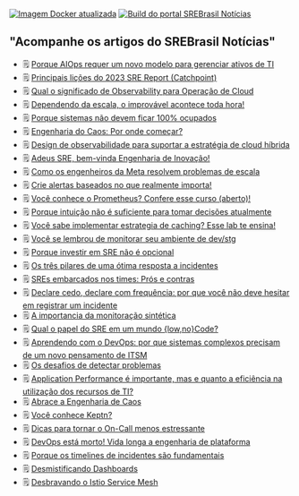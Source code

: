 [![Imagem Docker atualizada](https://github.com/srebrasil/srebrasil.github.io/actions/workflows/docker-build.yml/badge.svg)](https://github.com/srebrasil/srebrasil.github.io/actions/workflows/docker-build.yml)
[![Build do portal SREBrasil Notícias](https://github.com/srebrasil/srebrasil.github.io/actions/workflows/pages/pages-build-deployment/badge.svg)](https://github.com/srebrasil/srebrasil.github.io/actions/workflows/pages/pages-build-deployment)

## "Acompanhe os artigos do SREBrasil Notícias"
<!--START_SECTION:feed-->
- :spiral_notepad: [Porque AIOps requer um novo modelo para gerenciar ativos de TI](http:&#x2F;&#x2F;destaque.srebrasil.com&#x2F;the-rise-of-aiops-is-raising-the-bar-for-cyber-asset-management&#x2F;)
- :spiral_notepad: [Principais lições do 2023 SRE Report (Catchpoint)](http:&#x2F;&#x2F;destaque.srebrasil.com&#x2F;2023-sre-report&#x2F;)
- :spiral_notepad: [Qual o significado de Observability para Operação de Cloud](http:&#x2F;&#x2F;destaque.srebrasil.com&#x2F;what-observability-means-for-cloud-operations&#x2F;)
- :spiral_notepad: [Dependendo da escala, o improvável acontece toda hora!](http:&#x2F;&#x2F;destaque.srebrasil.com&#x2F;what-a-broken-wheel-taught-google-site-reliability-engineers&#x2F;)
- :spiral_notepad: [Porque sistemas não devem ficar 100% ocupados](http:&#x2F;&#x2F;destaque.srebrasil.com&#x2F;the-most-important-thing-to-understand-about-queues&#x2F;)
- :spiral_notepad: [Engenharia do Caos: Por onde começar?](http:&#x2F;&#x2F;destaque.srebrasil.com&#x2F;engenharia-do-caos-por-onde-comecar&#x2F;)
- :spiral_notepad: [Design de observabilidade para suportar a estratégia de cloud híbrida](http:&#x2F;&#x2F;destaque.srebrasil.com&#x2F;producing-observability-design-to-support-a-hybrid-cloud-strategy&#x2F;)
- :spiral_notepad: [Adeus SRE, bem-vinda Engenharia de Inovação!](http:&#x2F;&#x2F;destaque.srebrasil.com&#x2F;adeus-sre-bem-vinda-engenharia-de-inova%C3%A7%C3%A3o&#x2F;)
- :spiral_notepad: [Como os engenheiros da Meta resolvem problemas de escala](http:&#x2F;&#x2F;destaque.srebrasil.com&#x2F;how-meta-production-engineers-solve-the-problem-of-scale&#x2F;)
- :spiral_notepad: [Crie alertas baseados no que realmente importa!](http:&#x2F;&#x2F;destaque.srebrasil.com&#x2F;actionable-slos-based-matters-most&#x2F;)
- :spiral_notepad: [Você conhece o Prometheus? Confere esse curso (aberto)!](http:&#x2F;&#x2F;destaque.srebrasil.com&#x2F;prometheus-curso-monitoring&#x2F;)
- :spiral_notepad: [Porque intuição não é suficiente para tomar decisões atualmente](http:&#x2F;&#x2F;destaque.srebrasil.com&#x2F;porque-investir-em-sre-nao-e-opcional&#x2F;)
- :spiral_notepad: [Você sabe implementar estrategia de caching? Esse lab te ensina!](http:&#x2F;&#x2F;destaque.srebrasil.com&#x2F;nginx-cache-labs&#x2F;)
- :spiral_notepad: [Você se lembrou de monitorar seu ambiente de dev&#x2F;stg](http:&#x2F;&#x2F;destaque.srebrasil.com&#x2F;voce-se-lembrou-de-monitorar-seu-ambiente-de-dev-stg&#x2F;)
- :spiral_notepad: [Porque investir em SRE não é opcional](http:&#x2F;&#x2F;destaque.srebrasil.com&#x2F;porque-investir-em-sre-nao-e-opcional-3-argumentos-de-ricardo&#x2F;)
- :spiral_notepad: [Os três pilares de uma ótima resposta a incidentes](http:&#x2F;&#x2F;destaque.srebrasil.com&#x2F;three-pillars-of-great-incident-response&#x2F;)
- :spiral_notepad: [SREs embarcados nos times: Prós e contras](http:&#x2F;&#x2F;destaque.srebrasil.com&#x2F;the-pros-and-cons-of-embedded-sres&#x2F;)
- :spiral_notepad: [Declare cedo, declare com frequência: por que você não deve hesitar em registrar um incidente](http:&#x2F;&#x2F;destaque.srebrasil.com&#x2F;declare-early-declare-often&#x2F;)
- :spiral_notepad: [A importancia da monitoração sintética](http:&#x2F;&#x2F;destaque.srebrasil.com&#x2F;top-7-reasons-to-use-synthetic-monitoring&#x2F;)
- :spiral_notepad: [Qual o papel do SRE em um mundo {low,no}Code?](http:&#x2F;&#x2F;destaque.srebrasil.com&#x2F;qual-o-papel-do-sre-em-um-mundo-lownowcode&#x2F;)
- :spiral_notepad: [Aprendendo com o DevOps: por que sistemas complexos precisam de um novo pensamento de ITSM](http:&#x2F;&#x2F;destaque.srebrasil.com&#x2F;learning-from-devops-why-complex-systems-necessitate-new-itsm-thinking&#x2F;)
- :spiral_notepad: [Os desafios de detectar problemas](http:&#x2F;&#x2F;destaque.srebrasil.com&#x2F;whats-difficult-about-problem-detection-three-key-takeaways&#x2F;)
- :spiral_notepad: [Application Performance é importante, mas e quanto a eficiência na utilização dos recursos de TI?](http:&#x2F;&#x2F;destaque.srebrasil.com&#x2F;the-application-performance-is-good-but-what-about-efficiency&#x2F;)
- :spiral_notepad: [Abrace a Engenharia de Caos](http:&#x2F;&#x2F;destaque.srebrasil.com&#x2F;tabletop-exercises-for-engineering-teams&#x2F;)
- :spiral_notepad: [Você conhece Keptn?](http:&#x2F;&#x2F;destaque.srebrasil.com&#x2F;what-is-keptn-how-it-works-and-how-to-get-started&#x2F;)
- :spiral_notepad: [Dicas para tornar o On-Call menos estressante](http:&#x2F;&#x2F;destaque.srebrasil.com&#x2F;tips-to-make-your-on-call-process-less-stressful&#x2F;)
- :spiral_notepad: [DevOps está morto! Vida longa a engenharia de plataforma](http:&#x2F;&#x2F;destaque.srebrasil.com&#x2F;devops-is-dead-embrace-platform-engineering&#x2F;)
- :spiral_notepad: [Porque os timelines de incidentes são fundamentais](http:&#x2F;&#x2F;destaque.srebrasil.com&#x2F;why-you-need-incident-timelines&#x2F;)
- :spiral_notepad: [Desmistificando Dashboards](http:&#x2F;&#x2F;destaque.srebrasil.com&#x2F;getting-started-with-grafana-dashboard-design-amer&#x2F;)
- :spiral_notepad: [Desbravando o Istio Service Mesh](http:&#x2F;&#x2F;destaque.srebrasil.com&#x2F;aldry-albuquerque-istio&#x2F;)
<!--END_SECTION:feed-->
